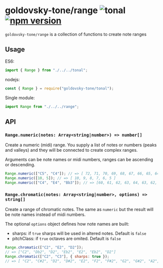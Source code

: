 # goldovsky-tone/range ![tonal](https://img.shields.io/badge/goldovsky-tone-range-yellow.svg?style=flat-square) [![npm version](https://img.shields.io/npm/v/goldovsky-tone/range.svg?style=flat-square)](https://www.npmjs.com/package/goldovsky-tone/range)

`goldovsky-tone/range` is a collection of functions to create note ranges

## Usage

ES6:

```js
import { Range } from "./../../tonal";
```

nodejs:

```js
const { Range } = require("goldovsky-tone/tonal");
```

Single module:

```js
import Range from "./../../range";
```

## API

### `Range.numeric(notes: Array<string|number>) => number[]`

Create a numeric (midi) range. You supply a list of notes or numbers (peaks and valleys) and they will be connected to create complex ranges.

Arguments can be note names or midi numbers, ranges can be ascending or descending.

```js
Range.numeric(["C5", "C4"]); // => [ 72, 71, 70, 69, 68, 67, 66, 65, 64, 63, 62, 61, 60 ]
Range.numeric([10, 5]); // => [ 10, 9, 8, 7, 6, 5 ]
Range.numeric(["C4", "E4", "Bb3"]); // => [60, 61, 62, 63, 64, 63, 62, 61, 60, 59, 58]
```

### `Range.chromatic(notes: Array<string|number>, options) => string[]`

Create a range of chromatic notes. The same as `numeric` but the result will be note names instead of midi numbers.

The optional `options` object defines how note names are built:

- sharps: if `true` sharps will be used in altered notes. Default is `false`
- pitchClass: if `true` octaves are omited. Default is `false`

```js
Range.chromatic(["C2", "E2", "D2"]);
// => ["C2", "Db2", "D2", "Eb2", "E2", "Eb2", "D2"]
Range.chromatic(["C2", "C3"], { sharps: true });
// => [ "C2", "C#2", "D2", "D#2", "E2", "F2", "F#2", "G2", "G#2", "A2", "A#2", "B2", "C3" ]
```
